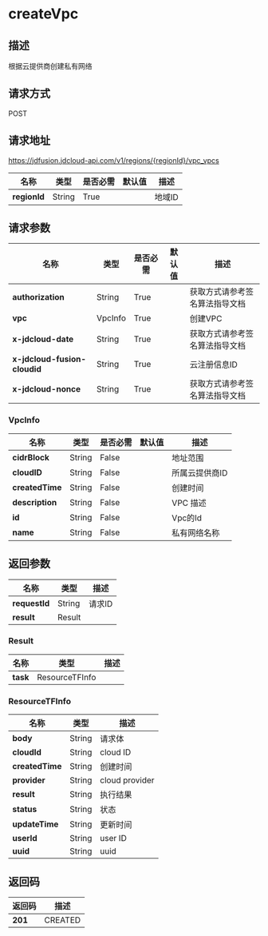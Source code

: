 # createVpc


## 描述
根据云提供商创建私有网络

## 请求方式
POST

## 请求地址
https://jdfusion.jdcloud-api.com/v1/regions/{regionId}/vpc_vpcs

|名称|类型|是否必需|默认值|描述|
|---|---|---|---|---|
|**regionId**|String|True| |地域ID|

## 请求参数
|名称|类型|是否必需|默认值|描述|
|---|---|---|---|---|
|**authorization**|String|True| |获取方式请参考签名算法指导文档|
|**vpc**|VpcInfo|True| |创建VPC|
|**x-jdcloud-date**|String|True| |获取方式请参考签名算法指导文档|
|**x-jdcloud-fusion-cloudid**|String|True| |云注册信息ID|
|**x-jdcloud-nonce**|String|True| |获取方式请参考签名算法指导文档|

### VpcInfo
|名称|类型|是否必需|默认值|描述|
|---|---|---|---|---|
|**cidrBlock**|String|False| |地址范围|
|**cloudID**|String|False| |所属云提供商ID|
|**createdTime**|String|False| |创建时间|
|**description**|String|False| |VPC 描述|
|**id**|String|False| |Vpc的Id|
|**name**|String|False| |私有网络名称|

## 返回参数
|名称|类型|描述|
|---|---|---|
|**requestId**|String|请求ID|
|**result**|Result| |

### Result
|名称|类型|描述|
|---|---|---|
|**task**|ResourceTFInfo| |
### ResourceTFInfo
|名称|类型|描述|
|---|---|---|
|**body**|String|请求体|
|**cloudId**|String|cloud ID|
|**createdTime**|String|创建时间|
|**provider**|String|cloud provider|
|**result**|String|执行结果|
|**status**|String|状态|
|**updateTime**|String|更新时间|
|**userId**|String|user ID|
|**uuid**|String|uuid|

## 返回码
|返回码|描述|
|---|---|
|**201**|CREATED|
